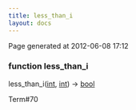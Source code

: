 ```yaml
---
title: less_than_i
layout: docs
---
```


<div class="bottom_right_note">Page generated at 2012-06-08 17:12</div>
<h3><span class="minor">function</span> less_than_i</h3>

less_than_i(<a href="/docs/int.html">int</a>, <a href="/docs/int.html">int</a>) -> <a href="/docs/bool.html">bool</a>
<p></p>

<p><span class="extra_minor">Term#70</span></p>

